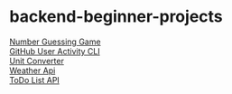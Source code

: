 # backend-beginner-projects

[Number Guessing Game](https://roadmap.sh/projects/number-guessing-game)
<br>
[GitHub User Activity CLI](https://roadmap.sh/projects/github-user-activity)
<br>
[Unit Converter](https://roadmap.sh/projects/unit-converter)
<br>
[Weather Api](https://roadmap.sh/projects/weather-api-wrapper-service)
<br>
[ToDo List API](https://github.com/Trishan0/backend-beginner-projects/tree/master/todo-list-api-js)
